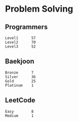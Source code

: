 # Problem Solving

## Programmers
```
Level1      57
Level2      70
Level3      52
```

## Baekjoon
```
Bronze      7
Silver      36
Gold        25
Platinum    1
```

## LeetCode
```
Easy        8
Medium      1
```
